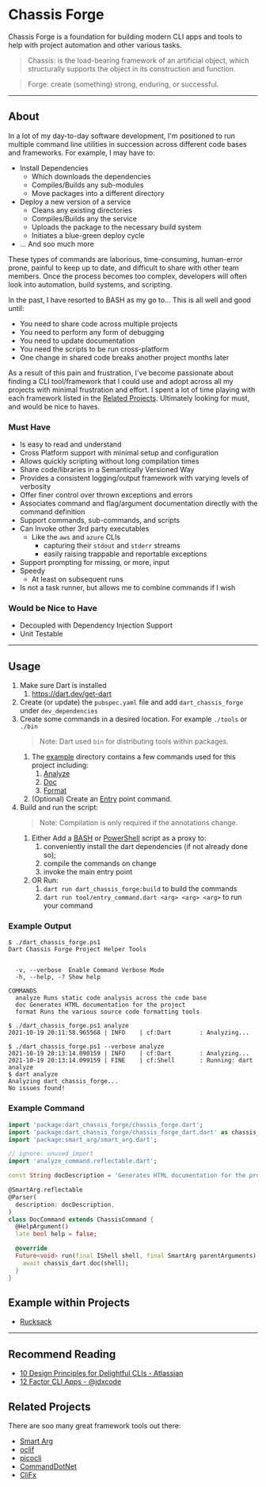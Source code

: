 # Chassis Forge

Chassis Forge is a foundation for building modern CLI apps and tools to help with project automation and other various
tasks.

> Chassis: is the load-bearing framework of an artificial object, which structurally supports the object in its construction and function.

> Forge: create (something) strong, enduring, or successful.

***

## About

In a lot of my day-to-day software development, I'm positioned to run multiple command line utilities in succession
across different code bases and frameworks. For example, I may have to:

* Install Dependencies
  * Which downloads the dependencies
  * Compiles/Builds any sub-modules
  * Move packages into a different directory
* Deploy a new version of a service
  * Cleans any existing directories
  * Compiles/Builds any the service
  * Uploads the package to the necessary build system
  * Initiates a blue-green deploy cycle
* ... And soo much more

These types of commands are laborious, time-consuming, human-error prone, painful to keep up to date, and difficult to
share with other team members. Once the process becomes too complex, developers will often look into automation, build
systems, and scripting.

In the past, I have resorted to BASH as my go to... This is all well and good until:

* You need to share code across multiple projects
* You need to perform any form of debugging
* You need to update documentation
* You need the scripts to be run cross-platform
* One change in shared code breaks another project months later

As a result of this pain and frustration, I've become passionate about finding a CLI tool/framework that I could use and
adopt across all my projects with minimal frustration and effort. I spent a lot of time playing with each framework
listed in the [Related Projects](#related-projects). Ultimately looking for must, and would be nice to haves.

### Must Have

* Is easy to read and understand
* Cross Platform support with minimal setup and configuration
* Allows quickly scripting without long compilation times
* Share code/libraries in a Semantically Versioned Way
* Provides a consistent logging/output framework with varying levels of verbosity
* Offer finer control over thrown exceptions and errors
* Associates command and flag/argument documentation directly with the command definition
* Support commands, sub-commands, and scripts
* Can Invoke other 3rd party executables
  * Like the `aws` and `azure` CLIs
    * capturing their `stdout` and `stderr` streams
    * easily raising trappable and reportable exceptions
* Support prompting for missing, or more, input
* Speedy
  * At least on subsequent runs
* Is not a task runner, but allows me to combine commands if I wish

### Would be Nice to Have

* Decoupled with Dependency Injection Support
* Unit Testable

***

## Usage

1. Make sure Dart is installed
   1. <https://dart.dev/get-dart>
1. Create (or update) the `pubspec.yaml` file and add `dart_chassis_forge` under `dev_dependencies`
1. Create some commands in a desired location. For example `./tools` or `./bin`
   > Note: Dart used `bin` for distributing tools within packages.
   1. The [example](example/) directory contains a few commands used for this project including:
      1. [Analyze](example/analyze\_command.dart)
      1. [Doc](example/doc\_command.dart)
      1. [Format](example/format\_command.dart)
   1. (Optional) Create an [Entry](example/entry\_command.dart) point command.
1. Build and run the script:
   > Note: Compilation is only required if the annotations change.
   1. Either Add a [BASH](dart\_chassis\_forge.sh) or [PowerShell](dart\_chassis\_forge.ps1) script as a proxy to:
      1. conveniently install the dart dependencies (if not already done so);
      1. compile the commands on change
      1. invoke the main entry point
   1. OR Run:
      1. `dart run dart_chassis_forge:build` to build the commands
      1. `dart run tool/entry_command.dart <arg> <arg> <arg>` to run your command

### Example Output

```text
$ ./dart_chassis_forge.ps1
Dart Chassis Forge Project Helper Tools


  -v, --verbose  Enable Command Verbose Mode
  -h, --help, -? Show help

COMMANDS
  analyze Runs static code analysis across the code base
  doc Generates HTML documentation for the project
  format Runs the various source code formatting tools
```

```text
$ ./dart_chassis_forge.ps1 analyze
2021-10-19 20:11:58.965568 | INFO    | cf:Dart        : Analyzing...
```

```text
$ ./dart_chassis_forge.ps1 --verbose analyze
2021-10-19 20:13:14.090159 | INFO    | cf:Dart        : Analyzing...
2021-10-19 20:13:14.099159 | FINE    | cf:Shell       : Running: dart analyze
$ dart analyze
Analyzing dart_chassis_forge...
No issues found!
```

### Example Command

```dart
import 'package:dart_chassis_forge/chassis_forge.dart';
import 'package:dart_chassis_forge/chassis_forge_dart.dart' as chassis_dart;
import 'package:smart_arg/smart_arg.dart';

// ignore: unused_import
import 'analyze_command.reflectable.dart';

const String docDescription = 'Generates HTML documentation for the project';

@SmartArg.reflectable
@Parser(
  description: docDescription,
)
class DocCommand extends ChassisCommand {
  @HelpArgument()
  late bool help = false;

  @override
  Future<void> run(final IShell shell, final SmartArg parentArguments) async {
    await chassis_dart.doc(shell);
  }
}
```

## Example within Projects

* [Rucksack](https://github.com/axrs/dart\_rucksack.git)

***

## Recommend Reading

* [10 Design Principles for Delightful CLIs - Atlassian](https://blog.developer.atlassian.com/10-design-principles-for-delightful-clis/)
* [12 Factor CLI Apps - @jdxcode](https://medium.com/@jdxcode/12-factor-cli-apps-dd3c227a0e46)

## Related Projects

There are soo many great framework tools out there:

* [Smart Arg](https://github.com/jcowgar/smart\_arg)
* [oclif](https://oclif.io)
* [picocli](https://picocli.info)
* [CommandDotNet](https://commanddotnet.bilal-fazlani.com)
* [CliFx](https://github.com/Tyrrrz/CliFx)
